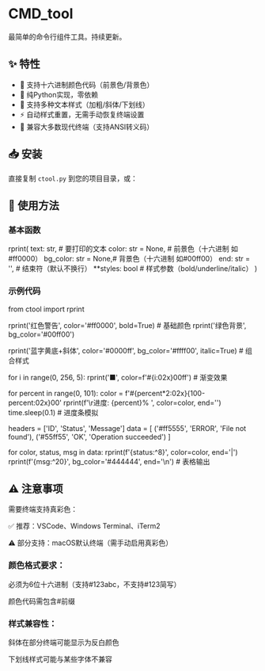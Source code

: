 # CMD_tool
最简单的命令行组件工具。持续更新。

## ✨ 特性
- 🎨 支持十六进制颜色代码（前景色/背景色）
- 💪 纯Python实现，零依赖
- 📝 支持多种文本样式（加粗/斜体/下划线）
- ⚡ 自动样式重置，无需手动恢复终端设置
- 🔧 兼容大多数现代终端（支持ANSI转义码）

## 📥 安装
直接复制 `ctool.py` 到您的项目目录，或：

## 🚀 使用方法
### 基本函数

rprint(
    text: str,           # 要打印的文本
    color: str = None,   # 前景色（十六进制 如#ff0000）
    bg_color: str = None,# 背景色（十六进制 如#00ff00）
    end: str = '',       # 结束符（默认不换行）
    **styles: bool       # 样式参数（bold/underline/italic）
)

### 示例代码

from ctool import rprint

rprint('红色警告', color='#ff0000', bold=True)  # 基础颜色
rprint('绿色背景', bg_color='#00ff00')

rprint('蓝字黄底+斜体', 
       color='#0000ff', 
       bg_color='#ffff00', 
       italic=True)  # 组合样式

for i in range(0, 256, 5):
    rprint('■', color=f'#{i:02x}00ff')  # 渐变效果

for percent in range(0, 101):
    color = f'#{percent*2:02x}{100-percent:02x}00'
    rprint(f'\r进度: {percent}% ', color=color, end='')
    time.sleep(0.1)  # 进度条模拟

headers = ['ID', 'Status', 'Message']
data = [
    ('#ff5555', 'ERROR', 'File not found'),
    ('#55ff55', 'OK', 'Operation succeeded')
]

for color, status, msg in data:
    rprint(f'{status:^8}', color=color, end='|')
    rprint(f'{msg:^20}', bg_color='#444444', end='\n')  # 表格输出

## ⚠️ 注意事项
需要终端支持真彩色：

✅ 推荐：VSCode、Windows Terminal、iTerm2

⚠️ 部分支持：macOS默认终端（需手动启用真彩色）

### 颜色格式要求：

必须为6位十六进制（支持#123abc，不支持#123简写）

颜色代码需包含#前缀

### 样式兼容性：

斜体在部分终端可能显示为反白颜色

下划线样式可能与某些字体不兼容